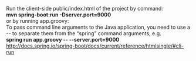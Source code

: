 Run the client-side public/index.html of the project by command:<br>
<b>mvn spring-boot:run -Dserver.port=9000</b><br>
or by running app.groovy:<br>
To pass command line arguments to the Java application, you need to use a -- to separate them from the “spring” command arguments, e.g.<br>
<b>spring run app.groovy -- --server.port=9000</b><br>
http://docs.spring.io/spring-boot/docs/current/reference/htmlsingle/#cli-run